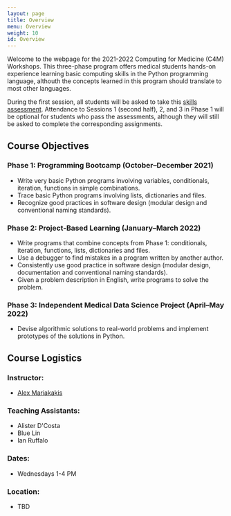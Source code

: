 ```yaml
---
layout: page
title: Overview
menu: Overview
weight: 10
id: Overview
---
```


Welcome to the webpage for the 2021-2022 Computing for Medicine (C4M) Workshops.
This three-phase program offers medical students hands-on experience learning basic computing skills in the Python programming language, althouth the concepts learned in this program should translate to most other languages.

During the first session, all students will be asked to take this [skills assessment](https://colab.research.google.com/github/C4M-UofT/C4M-UofT.github.io/blob/master/notebooks/c4m_intro_quiz.ipynb). 
Attendance to Sessions 1 (second half), 2, and 3 in Phase 1 will be optional for students who pass the assessments, although they will still be asked to complete the corresponding assignments.

## Course Objectives

### Phase 1: Programming Bootcamp (October–December 2021)
- Write very basic Python programs involving variables, conditionals, iteration, functions in simple combinations.
- Trace basic Python programs involving lists, dictionaries and files.
- Recognize good practices in software design (modular design and conventional naming standards).

### Phase 2: Project-Based Learning (January–March 2022)
- Write programs that combine concepts from Phase 1: conditionals, iteration, functions, lists, dictionaries and files.
- Use a debugger to find mistakes in a program written by another author.
- Consistently use good practice in software design (modular design, documentation and conventional naming standards).
- Given a problem description in English, write programs to solve the problem.

### Phase 3: Independent Medical Data Science Project (April–May 2022)
- Devise algorithmic solutions to real-world problems and implement prototypes of the solutions in Python.

## Course Logistics

### Instructor:
- [Alex Mariakakis](https://mariakakis.github.io/)

### Teaching Assistants:
- Alister D'Costa
- Blue Lin
- Ian Ruffalo

### Dates:
- Wednesdays 1-4 PM

### Location:
- TBD

